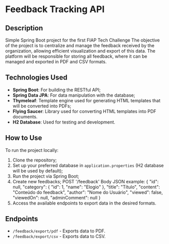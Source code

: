 # Feedback Tracking API

## Description
Simple Spring Boot project for the first FIAP Tech Challenge 
The objective of the project is to centralize and manage the feedback received by the organization, allowing efficient visualization and export of this data. The platform will be responsible for storing all feedback, where it can be managed and exported in PDF and CSV formats.

## Technologies Used
- **Spring Boot**: For building the RESTful API;
- **Spring Data JPA**: For data manipulation with the database;
- **Thymeleaf**: Template engine used for generating HTML templates that will be converted into PDFs;
- **Flying Saucer**: Library used for converting HTML templates into PDF documents.
- **H2 Database**: Used for testing and development.

## How to Use
To run the project locally:
1. Clone the repository;
2. Set up your preferred database in `application.properties` (H2 database will be used by default);
3. Run the project via Spring Boot;
4. Create new feedbacks;
   POST '/feedback'
   Body JSON example:
   {
    "id": null,
    "category": {
        "id": 1,
        "name": "Elogio"
    },
    "title": "Título",
    "content": "Conteúdo do feedback",
    "author": "Nome do Usuário",
    "viewed": false,
    "viewedOn": null,
    "adminComment": null
  }
5. Access the available endpoints to export data in the desired formats.

## Endpoints
- `/feedback/export/pdf` - Exports data to PDF.
- `/feedback/export/csv` - Exports data to CSV.
